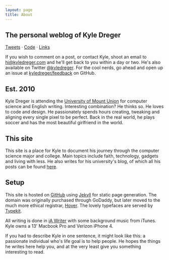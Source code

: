 ```yaml
---
layout: page
title: About
---
```


## The personal weblog of Kyle Dreger

[Tweets](http://twitter.com/kyledreger) &middot; [Code](http://github.com/kyledreger) &middot; [Links](http://pinboard.in/u:kyledreger)

If you wish to comment on a post, or contact Kyle, shoot  an email to <hi@kyledreger.com> and he'll get back to you within a day or two. He's also available on Twitter [@kyledreger](http://twitter.com/kyledreger). For the cool nerds, go ahead and open up an issue at [kyledreger/feedback](https://github.com/kyledreger/feedback/issues/new) on GitHub.

## Est. 2010

Kyle Dreger is attending the [University of Mount Union](http://mountunion.edu) for computer science and English writing. Interesting combination? He thinks so. He loves to code and design. He passionately spends hours creating, tweaking and aligning every single pixel to be perfect. Back in the real world, he plays soccer and has the most beautiful girlfriend in the world.

## This site

This site is a place for Kyle to document his journey through the computer science major and college. Main topics include faith, technology, gadgets and living with less. He also writes for his university's blog, of which all his posts can be found [here](http://blog.mountunion.edu/blog/author/dregerkq/). 

## Setup

This site is hosted on [GitHub](http://github.com) using [Jekyll](https://github.com/mojombo/jekyll/) for static page generation. The domain was originally purchased through GoDaddy, but later moved to the much more ethical registrar, [Hover](http://hover.com). The lovely typefaces are served by [Typekit](http://typekit.com). 

All writing is done in [iA Writer](http://www.iawriter.com/) with some background music from iTunes. Kyle owns a 13' Macbook Pro and Verizon iPhone 4.

If you had to describe Kyle in one sentence, it might look like this: a passionate individual who's life goal is to help people. He hopes the things he writes here help you, and at the very least give you something interesting to read.